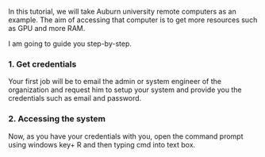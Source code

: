 In this tutorial, we will take Auburn university remote computers as an example. The aim of accessing that computer is to get more resources such as GPU and more RAM.

I am going to  guide you step-by-step.

### 1. Get credentials
Your first job will be to  email the admin or system engineer of the organization and request him to setup your system and provide you the credentials such as email and password.

### 2. Accessing the system
Now, as you have your credentials with you, open the command prompt using windows key+ R and then typing cmd into text box.
